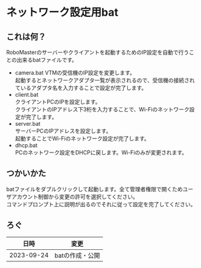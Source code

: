# ネットワーク設定用bat  
## これは何？  
RoboMasterのサーバーやクライアントを起動するためのIP設定を自動で行うことの出来るbatファイルです。  
- camera.bat
    VTMの受信機のIP設定を変更します。  
    起動するとネットワークアダプタ一覧が表示されるので、受信機の接続されているアダプタ名を入力することで設定が完了します。  
- client.bat  
    クライアントPCのIPを設定します。  
    クライアントのIPアドレス下3桁を入力することで、Wi-Fiのネットワーク設定が完了します。  
- server.bat  
    サーバーPCのIPアドレスを設定します。  
    起動することでWi-Fiのネットワーク設定が完了します。  
- dhcp.bat  
    PCのネットワーク設定をDHCPに戻します。Wi-Fiのみが変更されます。  
## つかいかた  
batファイルをダブルクリックして起動します。全て管理者権限で開くためユーザアカウント制御から変更の許可を選択してください。  
コマンドプロンプト上に説明が出るのでそれに従って設定を完了してください。  

## ろぐ  
| 日時 | 変更 |
| -------- | -------- |
| 2023-09-24 | batの作成・公開 |